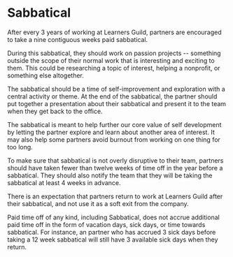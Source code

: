 # Sabbatical

After every 3 years of working at Learners Guild, partners are encouraged to take a nine contiguous weeks paid sabbatical.

During this sabbatical, they should work on passion projects -- something outside the scope of their normal work that is interesting and exciting to them. This could be researching a topic of interest, helping a nonprofit, or something else altogether.

The sabbatical should be a time of self-improvement and exploration with a central activity or theme. At the end of the sabbatical, the partner should put together a presentation about their sabbatical and present it to the team when they get back to the office.  

The sabbatical is meant to help further our core value of self development by letting the partner explore and learn about another area of interest. It may also help some partners avoid burnout from working on one thing for too long.

To make sure that sabbatical is not overly disruptive to their team, partners should have taken fewer than twelve weeks of time off in the year before a sabbatical. They should also notify the team that they will be taking the sabbatical at least 4 weeks in advance.

There is an expectation that partners return to work at Learners Guild after their sabbatical, and not use it as a soft exit from the company.

Paid time off of any kind, including Sabbatical, does not accrue additional paid time off in the form of vacation days, sick days, or time towards sabbatical. For instance, an partner who has accrued 3 sick days before taking a 12 week sabbatical will still have 3 available sick days when they return.
